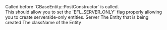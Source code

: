 <function name="HolyLib:PostEntityConstructor" parent="" type="hook">
	<description>
		Called before `CBaseEntity::PostConstructor` is called.<br>
		This should allow you to set the `EFL_SERVER_ONLY` flag properly allowing you to create serverside-only entities.  
	</description>
	<realm>Server</realm>
	<args>
		<arg name="ent" type="Entity">The Entity that is being created</arg>
		<arg name="className" type="string">The className of the Entity</arg>
	</args>
</function>